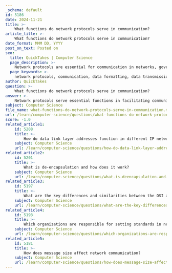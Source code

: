 ```yaml
---
_schema: default
id: 5186
date: 2024-11-21
title: >-
    What functions do network protocols serve in communication?
article_title: >-
    What functions do network protocols serve in communication?
date_format: MMM DD, YYYY
post_on_text: Posted on
seo:
  title: QuickTakes | Computer Science
  page_description: >-
    Network protocols are essential for communication in networks, governing data transmission, formatting, addressing, error detection, security, and management across various devices.
  page_keywords: >-
    network protocols, communication, data formatting, data transmission control, addressing, routing, error detection, security, network management, OSI model, TCP/IP model, data integrity, multiple access control
author: QuickTakes
question: >-
    What functions do network protocols serve in communication?
answer: >-
    Network protocols serve essential functions in facilitating communication between devices in a network. They are a set of rules and conventions that govern how data is transmitted, received, and interpreted across various devices. Here are the primary functions that network protocols perform:\n\n1. **Data Formatting and Syntax**: Network protocols define the syntax for formatting messages, ensuring that data is structured in a way that both the sender and receiver can understand. This includes specifying how data packets are constructed and what headers or footers are included.\n\n2. **Data Transmission Control**: Protocols manage the flow of data between devices, ensuring that data is sent and received reliably. For example, the Transmission Control Protocol (TCP) is responsible for ensuring that data packets are delivered in the correct order and without errors. It handles retransmissions in case of lost packets, thus providing a reliable communication channel.\n\n3. **Addressing and Routing**: Network protocols include mechanisms for addressing devices on a network, allowing data to be sent to the correct destination. The Internet Protocol (IP) is a key protocol that provides addressing information, enabling routers to direct packets through the network to their intended recipients.\n\n4. **Error Detection and Correction**: Many protocols incorporate error-checking mechanisms to detect and correct errors that may occur during data transmission. This ensures the integrity of the data being communicated.\n\n5. **Security**: Security protocols, such as Secure Sockets Layer (SSL) and Transport Layer Security (TLS), are designed to protect data from unauthorized access during transmission. They encrypt data to ensure confidentiality and integrity, safeguarding sensitive information.\n\n6. **Network Management**: Network management protocols define procedures for monitoring and managing network resources. They help in configuring devices, monitoring performance, and troubleshooting issues within the network.\n\n7. **Facilitating Communication Across Layers**: Network protocols operate at various layers of the OSI model and the TCP/IP model, ensuring that data can be transmitted from applications on one device to applications on another. Each layer has specific protocols that handle different aspects of communication, from physical transmission to application-level interactions.\n\n8. **Multiple Access Control**: In environments where multiple devices share the same communication medium, protocols like Carrier Sense Multiple Access (CSMA) help manage how devices access the network to avoid collisions and ensure efficient data transmission.\n\nIn summary, network protocols are fundamental to the operation of modern communication systems, enabling seamless data exchange and ensuring that devices can communicate effectively and securely. They are critical for the functionality of the internet and other networks, supporting a wide range of applications and services.
subject: Computer Science
file_name: what-functions-do-network-protocols-serve-in-communication.md
url: /learn/computer-science/questions/what-functions-do-network-protocols-serve-in-communication
score: -1.0
related_article1:
    id: 5208
    title: >-
        How do data link layer addresses function in different IP networks?
    subject: Computer Science
    url: /learn/computer-science/questions/how-do-data-link-layer-addresses-function-in-different-ip-networks
related_article2:
    id: 5201
    title: >-
        What is de-encapsulation and how does it work?
    subject: Computer Science
    url: /learn/computer-science/questions/what-is-deencapsulation-and-how-does-it-work
related_article3:
    id: 5197
    title: >-
        What are the key differences and similarities between the OSI and TCP/IP models?
    subject: Computer Science
    url: /learn/computer-science/questions/what-are-the-key-differences-and-similarities-between-the-osi-and-tcpip-models
related_article4:
    id: 5193
    title: >-
        Which organizations are responsible for setting standards in network protocols?
    subject: Computer Science
    url: /learn/computer-science/questions/which-organizations-are-responsible-for-setting-standards-in-network-protocols
related_article5:
    id: 5181
    title: >-
        How does message size affect network communication?
    subject: Computer Science
    url: /learn/computer-science/questions/how-does-message-size-affect-network-communication
---
```


&nbsp;